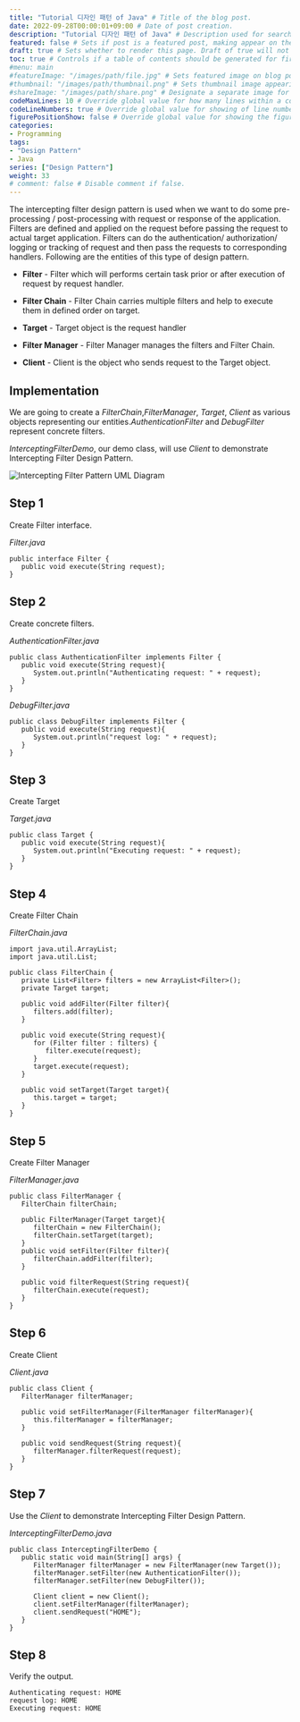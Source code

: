 ```yaml
---
title: "Tutorial 디자인 패턴 of Java" # Title of the blog post.
date: 2022-09-28T00:00:01+09:00 # Date of post creation.
description: "Tutorial 디자인 패턴 of Java" # Description used for search engine.
featured: false # Sets if post is a featured post, making appear on the home page side bar.
draft: true # Sets whether to render this page. Draft of true will not be rendered.
toc: true # Controls if a table of contents should be generated for first-level links automatically.
#menu: main
#featureImage: "/images/path/file.jpg" # Sets featured image on blog post.
#thumbnail: "/images/path/thumbnail.png" # Sets thumbnail image appearing inside card on homepage.
#shareImage: "/images/path/share.png" # Designate a separate image for social media sharing.
codeMaxLines: 10 # Override global value for how many lines within a code block before auto-collapsing.
codeLineNumbers: true # Override global value for showing of line numbers within code block.
figurePositionShow: false # Override global value for showing the figure label.
categories:
- Programming
tags:
- "Design Pattern"
- Java
series: ["Design Pattern"]
weight: 33
# comment: false # Disable comment if false.
---
```


  

The intercepting filter design pattern is used when we want to do some pre-processing / post-processing with request or response of the application. Filters are defined and applied on the request before passing the request to actual target application. Filters can do the authentication/ authorization/ logging or tracking of request and then pass the requests to corresponding handlers. Following are the entities of this type of design pattern.

-   **Filter** - Filter which will performs certain task prior or after execution of request by request handler.
    
-   **Filter Chain** - Filter Chain carries multiple filters and help to execute them in defined order on target.
    
-   **Target** - Target object is the request handler
    
-   **Filter Manager** - Filter Manager manages the filters and Filter Chain.
    
-   **Client** - Client is the object who sends request to the Target object.
    

## Implementation

We are going to create a _FilterChain_,_FilterManager_, _Target_, _Client_ as various objects representing our entities._AuthenticationFilter_ and _DebugFilter_ represent concrete filters.

_InterceptingFilterDemo_, our demo class, will use _Client_ to demonstrate Intercepting Filter Design Pattern.

![Intercepting Filter Pattern UML Diagram](https://www.tutorialspoint.com/design_pattern/images/interceptingfilter_pattern_uml_diagram.jpg)

## Step 1

Create Filter interface.

_Filter.java_

```
public interface Filter {
   public void execute(String request);
}
```

## Step 2

Create concrete filters.

_AuthenticationFilter.java_

```
public class AuthenticationFilter implements Filter {
   public void execute(String request){
      System.out.println("Authenticating request: " + request);
   }
}
```

_DebugFilter.java_

```
public class DebugFilter implements Filter {
   public void execute(String request){
      System.out.println("request log: " + request);
   }
}
```

## Step 3

Create Target

_Target.java_

```
public class Target {
   public void execute(String request){
      System.out.println("Executing request: " + request);
   }
}
```

## Step 4

Create Filter Chain

_FilterChain.java_

```
import java.util.ArrayList;
import java.util.List;

public class FilterChain {
   private List<Filter> filters = new ArrayList<Filter>();
   private Target target;

   public void addFilter(Filter filter){
      filters.add(filter);
   }

   public void execute(String request){
      for (Filter filter : filters) {
         filter.execute(request);
      }
      target.execute(request);
   }

   public void setTarget(Target target){
      this.target = target;
   }
}
```

## Step 5

Create Filter Manager

_FilterManager.java_

```
public class FilterManager {
   FilterChain filterChain;

   public FilterManager(Target target){
      filterChain = new FilterChain();
      filterChain.setTarget(target);
   }
   public void setFilter(Filter filter){
      filterChain.addFilter(filter);
   }

   public void filterRequest(String request){
      filterChain.execute(request);
   }
}
```

## Step 6

Create Client

_Client.java_

```
public class Client {
   FilterManager filterManager;

   public void setFilterManager(FilterManager filterManager){
      this.filterManager = filterManager;
   }

   public void sendRequest(String request){
      filterManager.filterRequest(request);
   }
}
```

## Step 7

Use the _Client_ to demonstrate Intercepting Filter Design Pattern.

_InterceptingFilterDemo.java_

```
public class InterceptingFilterDemo {
   public static void main(String[] args) {
      FilterManager filterManager = new FilterManager(new Target());
      filterManager.setFilter(new AuthenticationFilter());
      filterManager.setFilter(new DebugFilter());

      Client client = new Client();
      client.setFilterManager(filterManager);
      client.sendRequest("HOME");
   }
}
```

## Step 8

Verify the output.

```
Authenticating request: HOME
request log: HOME
Executing request: HOME

```